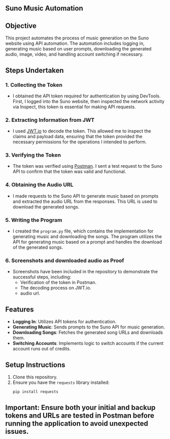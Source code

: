 ## Suno Music Automation

## Objective
This project automates the process of music generation on the Suno website using API automation. The automation includes logging in, generating music based on user prompts, downloading the generated audio, image, video, and handling account switching if necessary.

## Steps Undertaken

### 1. Collecting the Token
- I obtained the API token required for authentication by using DevTools. First, I logged into the Suno website, then inspected the network activity via Inspect, this token is essential for making API requests.

### 2. Extracting Information from JWT
- I used [JWT.io](https://jwt.io/) to decode the token. This allowed me to inspect the claims and payload data, ensuring that the token provided the necessary permissions for the operations I intended to perform.

### 3. Verifying the Token
- The token was verified using [Postman](https://www.postman.com/). I sent a test request to the Suno API to confirm that the token was valid and functional.


### 4. Obtaining the Audio URL
- I made requests to the Suno API to generate music based on prompts and extracted the audio URL from the responses. This URL is used to download the generated songs.

### 5. Writing the Program
- I created the `program.py` file, which contains the implementation for generating music and downloading the songs. The program utilizes the API for generating music based on a prompt and handles the download of the generated songs.

### 6. Screenshots and downloaded audio as Proof
- Screenshots have been included in the repository to demonstrate the successful steps, including:
  - Verification of the token in Postman.
  - The decoding process on JWT.io.
  - audio url.
  
## Features
- **Logging In**: Utilizes API tokens for authentication.
- **Generating Music**: Sends prompts to the Suno API for music generation.
- **Downloading Songs**: Fetches the generated song URLs and downloads them.
- **Switching Accounts**: Implements logic to switch accounts if the current account runs out of credits.

## Setup Instructions
1. Clone this repository.
2. Ensure you have the `requests` library installed:
   ```bash
   pip install requests
## Important: Ensure both your initial and backup tokens and URLs are tested in Postman before running the application to avoid unexpected issues.
